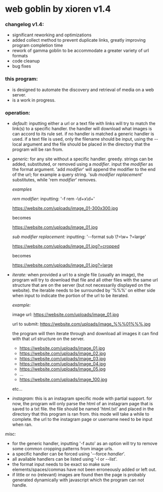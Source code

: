 # web goblin by xioren v1.4


### changelog v1.4:
  + significant reworking and optimizations
  + added collect method to prevent duplicate links, greatly improving program completion time
  + rework of gamma goblin to be accommodate a greater variety of url formats
  + code cleanup
  + bug fixes

### this program:
  + is designed to automate the discovery and retrieval of media on a web server.
  + is a work in progress.

### operation:

+ *default:* inputting either a url or a text file with links will try to match the link(s) to a specific handler. the handler will download what images is can accord to its rule set. if no handler is matched a generic handler is used. if a text file is used, only the filename should be input, using the --local argument and the file should be placed in the directory that the program will be ran from.

+ *generic:* for any site without a specific handler. greedy. strings can be added, substituted, or removed using a _modifier_. input the _modifier_ as the format argument. 'add _modifier_' will append the modifier to the end of the url; for example a query string. 'sub _modifier_ _replacement_' substitutes, while 'rem _modifier_' removes.

    *examples*

    *rem _modifier_:*
    inputting: '-f rem -\d+x\d+'

    https://website.com/uploads/image_01-300x300.jpg

    becomes

    https://website.com/uploads/image_01.jpg

    *sub _modifier_ _replacement_:*
    inputting: '--format sub \\?=\w+ ?=large'

    https://website.com/uploads/image_01.jpg?=cropped

    becomes

    https://website.com/uploads/image_01.jpg?=large

+ *iterate:* when provided a url to a single file (usually an image), the program will try to download that file and all other files with the same url structure that are on the server (but not necessarily displayed on the website). the iterable needs to be surrounded by '%%%' on either side when input to indicate the portion of the url to be iterated.

    *example:*

    image url: https://website.com/uploads/image_01.jpg

    url to submit: https://website.com/uploads/image_%%%01%%%.jpg

    the program will then iterate through and download all images it can find with that url structure on the server.

    * https://website.com/uploads/image_01.jpg
    * https://website.com/uploads/image_02.jpg
    * https://website.com/uploads/image_03.jpg
    * https://website.com/uploads/image_04.jpg
    * https://website.com/uploads/image_05.jpg
    * ...
    * https://website.com/uploads/image_100.jpg

    etc...

+ *instagram:* this is an instagram specific mode with partial support. for now, the program will only parse the html of an instagram page that is saved to a txt file. the file should be named 'html.txt' and placed in the directory that this program is ran from. this mode will take a while to complete. the url to the instagram page or username need to be input when ran.

*misc:*
  + for the generic handler, inputting '-f auto' as an option will try to remove some common cropping patterns from image urls.
  + a specific handler can be forced using '--force _handler_'.
  + all available handlers can be listed using '-l or --list'.
  + the format input needs to be exact so make sure elements/spaces/commas have not been erroneously added or left out.
  + if little or no (relevant) images are found then the page is probably generated dynamically with javascript which the program can not handle.
